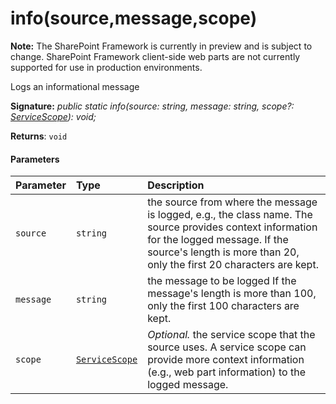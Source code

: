# info(source,message,scope)
**Note:** The SharePoint Framework is currently in preview and is subject to change. SharePoint Framework client-side web parts are not currently supported for use in production environments.



Logs an informational message

**Signature:** _public static info(source: string, message: string, scope?: [ServiceScope](../../sp-core-library.api/class/servicescope.md)): void;_

**Returns**: `void`





#### Parameters


| Parameter	   | Type    | Description |
|:-------------|:---------------|:------------|
| `source`    | `string` | the source from where the message is logged, e.g., the class name. The source provides context information for the logged message. If the source's length is more than 20, only the first 20 characters are kept. |
| `message`    | `string` | the message to be logged If the message's length is more than 100, only the first 100 characters are kept. |
| `scope`    | [`ServiceScope`](../../sp-core-library.api/class/servicescope.md) | _Optional._ the service scope that the source uses. A service scope can provide more context information (e.g., web part information) to the logged message. |


